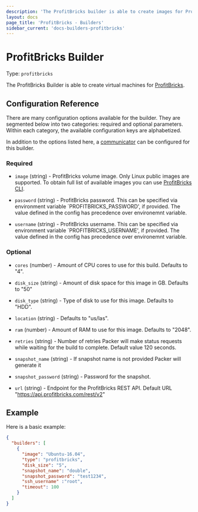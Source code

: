 ```yaml
---
description: 'The ProfitBricks builder is able to create images for ProfitBricks cloud.'
layout: docs
page_title: 'ProfitBricks - Builders'
sidebar_current: 'docs-builders-profitbricks'
---
```


# ProfitBricks Builder

Type: `profitbricks`

The ProfitBricks Builder is able to create virtual machines for
[ProfitBricks](https://www.profitbricks.com).

## Configuration Reference

There are many configuration options available for the builder. They are
segmented below into two categories: required and optional parameters. Within
each category, the available configuration keys are alphabetized.

In addition to the options listed here, a
[communicator](/docs/templates/communicator.html) can be configured for this
builder.

### Required

-   `image` (string) - ProfitBricks volume image. Only Linux public images are
    supported. To obtain full list of available images you can use
    [ProfitBricks CLI](https://github.com/profitbricks/profitbricks-cli#image).

-   `password` (string) - ProfitBricks password. This can be specified via
    environment variable \`PROFITBRICKS\_PASSWORD', if provided. The value
    defined in the config has precedence over environemnt variable.

-   `username` (string) - ProfitBricks username. This can be specified via
    environment variable \`PROFITBRICKS\_USERNAME', if provided. The value
    defined in the config has precedence over environemnt variable.

### Optional

-   `cores` (number) - Amount of CPU cores to use for this build. Defaults to
    "4".

-   `disk_size` (string) - Amount of disk space for this image in GB. Defaults
    to "50"

-   `disk_type` (string) - Type of disk to use for this image. Defaults to
    "HDD".

-   `location` (string) - Defaults to "us/las".

-   `ram` (number) - Amount of RAM to use for this image. Defaults to "2048".

-   `retries` (string) - Number of retries Packer will make status requests
    while waiting for the build to complete. Default value 120 seconds.

-   `snapshot_name` (string) - If snapshot name is not provided Packer will
    generate it

-   `snapshot_password` (string) - Password for the snapshot.

-   `url` (string) - Endpoint for the ProfitBricks REST API. Default URL
    "<https://api.profitbricks.com/rest/v2>"

## Example

Here is a basic example:

``` json
{
  "builders": [
    {
      "image": "Ubuntu-16.04",
      "type": "profitbricks",
      "disk_size": "5",
      "snapshot_name": "double",
      "snapshot_password": "test1234",
      "ssh_username" :"root",
      "timeout": 100
    }
  ]
}
```
